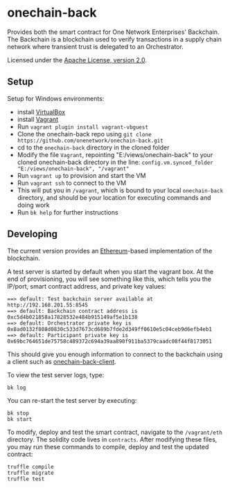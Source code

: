 # onechain-back

Provides both the smart contract for One Network Enterprises' Backchain.
The Backchain is a blockchain used to verify transactions in a supply chain network where
transient trust is delegated to an Orchestrator.

Licensed under the [Apache License, version 2.0](http://www.apache.org/licenses/LICENSE-2.0).


## Setup

Setup for Windows environments:
 * install [VirtualBox](https://www.virtualbox.org/)
 * install [Vagrant](https://www.vagrantup.com/)
 * Run `vagrant plugin install vagrant-vbguest`
 * Clone the onechain-back repo using `git clone https://github.com/onenetwork/onechain-back.git`
 * cd to the `onechain-back` directory in the cloned folder
 * Modify the file `Vagrant`, repointing "E:/views/onechain-back" to your cloned onechain-back directory in the line: `config.vm.synced_folder "E:/views/onechain-back", "/vagrant"`
 * Run `vagrant up` to provision and start the VM
 * Run `vagrant ssh` to connect to the VM
 * This will put you in `/vagrant`, which is bound to your local `onechain-back` directory, and should be your location for executing commands and doing work
 * Run `bk help` for further instructions

## Developing

The current version provides an [Ethereum](https://ethereum.org/)-based implementation of the blockchain.

A test server is started by default when you start the vagrant box.  At the end of provisioning, you will see something like this, which tells you the IP/port, smart contract address, and private key values:
```
==> default: Test backchain server available at http://192.168.201.55:8545
==> default: Backchain contract address is 0xc5d4b021858a17828532e484b915149af5e1b138
==> default: Orchestrator private key is 0x8ad0132f808d0830c533d7673cd689b7fde2d349ff0610e5c04ceb9d6efb4eb1
==> default: Participant private key is 0x69bc764651de75758c489372c694a39aa890f911ba5379caadc08f44f8173051
```
This should give you enough information to connect to the backchain using a client such as [onechain-back-client](https://github.com/onenetwork/onechain-back-client).


To view the test server logs, type:
```
bk log
```

You can re-start the test server by executing:
```
bk stop
bk start
```

To modify, deploy and test the smart contract, navigate to the `/vagrant/eth` directory.  The solidity code lives in `contracts`.  After modifying these files, you may run these commands to compile, deploy and test the updated contract:
```
truffle compile
truffle migrate
truffle test
```
